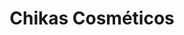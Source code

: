 ---
layout: post
type: post
title: Chikas Cosméticos

description: "Desenvolvimento do site Chikas Cosméticos utilizando Handlebars e Sass."
categories: ['portfolio']
tags: ['Front-end']
type: single
live: "https://www.chikas.com.br/"
permalink: /portfolio/:title/
---